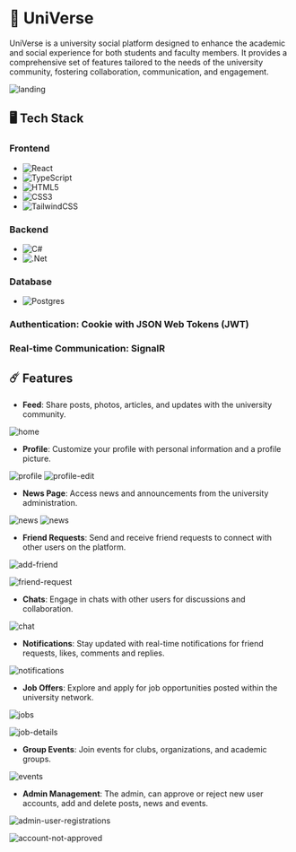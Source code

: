 # 🌌 UniVerse
UniVerse is a university social platform designed to enhance the academic and social experience for both students and faculty members. It provides a comprehensive set of features tailored to the needs of the university community, fostering collaboration, communication, and engagement.

![landing](/Screenshots/landing.jpg)

## 🖥️ Tech Stack

### Frontend
- ![React](https://img.shields.io/badge/react-%2320232a.svg?style=for-the-badge&logo=react&logoColor=%2361DAFB)
- ![TypeScript](https://img.shields.io/badge/typescript-%23007ACC.svg?style=for-the-badge&logo=typescript&logoColor=white)
- ![HTML5](https://img.shields.io/badge/html5-%23E34F26.svg?style=for-the-badge&logo=html5&logoColor=white)
- ![CSS3](https://img.shields.io/badge/css3-%231572B6.svg?style=for-the-badge&logo=css3&logoColor=white)
- ![TailwindCSS](https://img.shields.io/badge/tailwindcss-%2338B2AC.svg?style=for-the-badge&logo=tailwind-css&logoColor=white)       
### Backend
- ![C#](https://img.shields.io/badge/c%23-%23239120.svg?style=for-the-badge&logo=c-sharp&logoColor=white)
- ![.Net](https://img.shields.io/badge/.NET-5C2D91?style=for-the-badge&logo=.net&logoColor=white)
  
### Database 
- ![Postgres](https://img.shields.io/badge/postgres-%23316192.svg?style=for-the-badge&logo=postgresql&logoColor=white)

### Authentication: Cookie with JSON Web Tokens (JWT)
### Real-time Communication: SignalR

## ☄️ Features
-  **Feed**: Share posts, photos, articles, and updates with the university community.
  
![home](/Screenshots/home.jpg)

- **Profile**: Customize your profile with personal information and a profile picture.
  
![profile](/Screenshots/profile.jpg)
![profile-edit](/Screenshots/profile-edit.jpg)


- **News Page**: Access news and announcements from the university administration.
  
![news](/Screenshots/news.jpg)
![news](/Screenshots/news-details.jpg)

- **Friend Requests**: Send and receive friend requests to connect with other users on the platform.

![add-friend](/Screenshots/add-friend.jpg) 

![friend-request](/Screenshots/friend-request.jpg)

- **Chats**: Engage in chats with other users for discussions and collaboration.

![chat](/Screenshots/chat.jpg) 

- **Notifications**: Stay updated with real-time notifications for friend requests, likes, comments and replies.

![notifications](/Screenshots/notifications.jpg)

- **Job Offers**: Explore and apply for job opportunities posted within the university network.

![jobs](/Screenshots/jobs.jpg) 

![job-details](/Screenshots/job-details.jpg)

- **Group Events**: Join events for clubs, organizations, and academic groups.

![events](/Screenshots/events.jpg) 

- **Admin Management**: The admin, can approve or reject new user accounts, add and delete posts, news and events.

![admin-user-registrations](/Screenshots/admin-user-registrations.jpg) 

![account-not-approved](/Screenshots/account-not-approved.jpg) 

